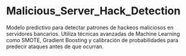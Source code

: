 # Malicious_Server_Hack_Detection
Modelo predictivo para detectar patrones de hackeos maliciosos en servidores bancarios. Utiliza técnicas avanzadas de Machine Learning como SMOTE, Gradient Boosting y calibración de probabilidades para predecir ataques antes de que ocurran.
